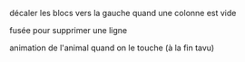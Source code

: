 décaler les blocs vers la gauche quand une colonne est vide

fusée pour supprimer une ligne

animation de l'animal quand on le touche (à la fin tavu)